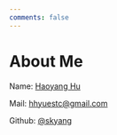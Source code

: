 ```yaml
---
comments: false
---
```

# About Me
<i class="fa fa-user fa-1x"></i> Name: [Haoyang Hu](https://skyang.github.io)

<i class="fa fa-envelope fa-xs"></i> Mail: <a href="mailto:hhyuestc@gmail.com">hhyuestc@gmail.com</a>

<i class="fa fa-github fa-1x"></i> Github: [@skyang](https://github.com/skyang)